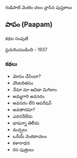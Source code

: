<!--
.. title: Gudipaati Venkata Chalam
.. slug: gudipaati-venkata-chalam
.. date: 2018-06-12 13:29:59 UTC
.. tags:
.. category:
.. link:
.. description: Read online or download telugu books by gudipati venkata chalam for free.
.. type: text
-->


గుడిపాటి వెంకట చలం వ్రాసిన పుస్తకాలు

## పాపం (Paapam)

కథల సంపుటి

ప్రచురింపబడింది - 1937

### కథలు

- మోసం చేసిందా?
- వొంటరితనం
- నేనూ మా ఆవిడా మిగిలాం
- అమ్మగారి అవసరం
- అవసరం లేని ఆపరేషన్
- అవతారమా?
- ఎదగనేలేదు
- భాషన్నా తెలీదు
- మచ్చలు
- ఒరేయ్ వెంకటాచలం
- కళారాధన
- రస పుత్రులు
